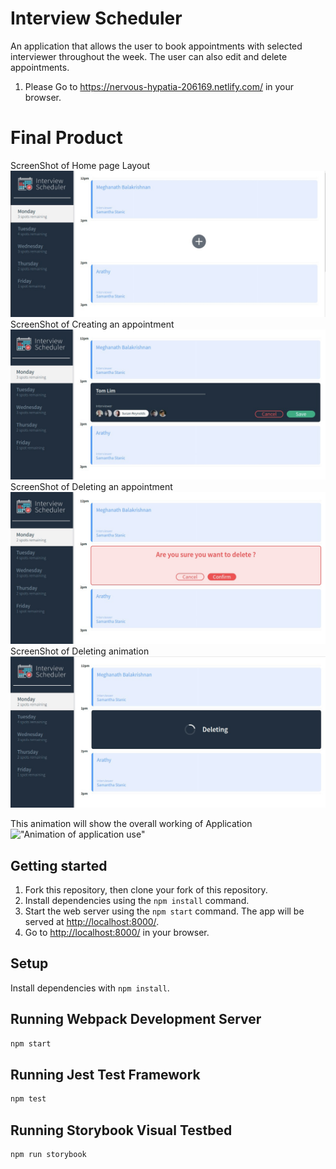 # Interview Scheduler

An application that allows the user to book appointments with selected interviewer throughout the week. The user can also edit and delete appointments.

1. Please Go to  <https://nervous-hypatia-206169.netlify.com/> in your browser.

# Final Product
ScreenShot of Home page Layout
!["ScreenShot of Home page Layout"](https://github.com/Meghanath91/scheduler/blob/master/public/images/interview_scheduler1.jpg)
ScreenShot of Creating an appointment
!["ScreenShot of Creating an appointment"](https://github.com/Meghanath91/scheduler/blob/master/public/images/interview_scheduler2.jpg)
ScreenShot of Deleting an appointment
!["ScreenShot of Deleting an appointment"](https://github.com/Meghanath91/scheduler/blob/master/public/images/interview_scheduler4.jpg)
ScreenShot of Deleting animation
!["ScreenShot of Deleting animation"](https://github.com/Meghanath91/scheduler/blob/master/public/images/interview_scheduler5.jpg)

This animation will show the overall working of Application
!["Animation of application use"](https://github.com/Meghanath91/scheduler/blob/master/public/images/Interview%20Scheduler.gif)

## Getting started
1. Fork this repository, then clone your fork of this repository.
2. Install dependencies using the `npm install` command.
3. Start the web server using the `npm start` command. The app will be served at <http://localhost:8000/>.
4. Go to <http://localhost:8000/> in your browser.

## Setup

Install dependencies with `npm install`.

## Running Webpack Development Server

```sh
npm start
```

## Running Jest Test Framework

```sh
npm test
```

## Running Storybook Visual Testbed

```sh
npm run storybook
```

